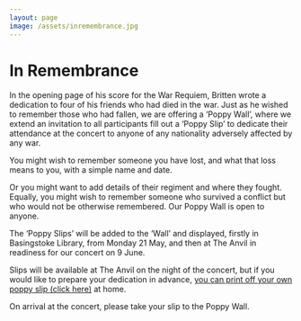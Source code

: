 ```yaml
---
layout: page
image: /assets/inremembrance.jpg
---
```


# In Remembrance
In the opening page of his score for the War Requiem, Britten wrote a dedication to four of his friends who had died
in the war. Just as he wished to remember those who had fallen, we are offering a ‘Poppy Wall’,
where we extend an invitation to all participants fill out a ‘Poppy Slip’ to dedicate their attendance
at the concert to anyone of any nationality adversely affected by any war.

You might wish to remember someone you have lost, and what that loss means to you, with a simple name and date.

Or you might want to add details of their regiment and where they fought. Equally, you might wish to remember
someone who survived a conflict but who would not be otherwise remembered. Our Poppy Wall is open to anyone.

The ‘Poppy Slips’ will be added to the ‘Wall’ and displayed, firstly in Basingstoke Library, from Monday 21 May,
and then at The Anvil in readiness for our concert on 9 June.

Slips will be available at The Anvil on the night of the concert, but if you would like to prepare your dedication
in advance,
[you can print off your own poppy slip (click here)](https://drive.google.com/open?id=1VbGIl6VCaAYpo7cZ_p-PA05CEGXaTASo)
at home.

On arrival at the concert, please take your slip to the Poppy Wall.
